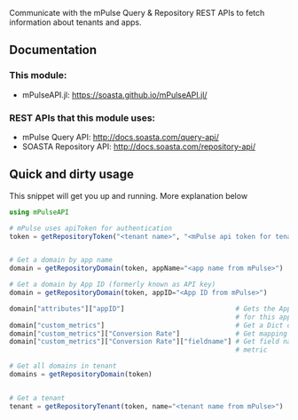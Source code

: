 Communicate with the mPulse Query & Repository REST APIs to fetch information about tenants and apps.

## Documentation

### This module:
* mPulseAPI.jl: https://soasta.github.io/mPulseAPI.jl/

### REST APIs that this module uses:
* mPulse Query API: http://docs.soasta.com/query-api/
* SOASTA Repository API: http://docs.soasta.com/repository-api/

## Quick and dirty usage
This snippet will get you up and running.  More explanation below

```julia
using mPulseAPI

# mPulse uses apiToken for authentication
token = getRepositoryToken("<tenant name>", "<mPulse api token for tenant>")


# Get a domain by app name
domain = getRepositoryDomain(token, appName="<app name from mPulse>")

# Get a domain by App ID (formerly known as API key)
domain = getRepositoryDomain(token, appID="<App ID from mPulse>")

domain["attributes"]["appID"]                            # Gets the App ID (formerly known as API key)
                                                         # for this app
domain["custom_metrics"]                                 # Get a Dict of custom metrics
domain["custom_metrics"]["Conversion Rate"]              # Get mapping for Conversion Rate custom metric
domain["custom_metrics"]["Conversion Rate"]["fieldname"] # Get field name for Conversion Rate custom
                                                         # metric

# Get all domains in tenant
domains = getRepositoryDomain(token)


# Get a tenant
tenant = getRepositoryTenant(token, name="<tenant name from mPulse>")
```

